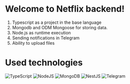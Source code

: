# Welcome to Netflix backend!

    
1. Typescript as a project in the base language
2. Mongodb and ODM Mongoose for storing data.
3. Node.js as runtime execution
4. Sending notifications in Telegram 
5. Ability to upload files

   
# Used technologies

  
![TypeScript](https://img.shields.io/badge/typescript-%23007ACC.svg?style=for-the-badge&logo=typescript&logoColor=white) ![NodeJS](https://img.shields.io/badge/node.js-6DA55F?style=for-the-badge&logo=node.js&logoColor=white) ![MongoDB](https://img.shields.io/badge/MongoDB-%234ea94b.svg?style=for-the-badge&logo=mongodb&logoColor=white) ![NestJS](https://img.shields.io/badge/nestjs-%23E0234E.svg?style=for-the-badge&logo=nestjs&logoColor=white) ![Telegram](https://img.shields.io/badge/Telegram-2CA5E0?style=for-the-badge&logo=telegram&logoColor=white)

